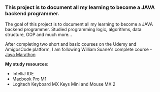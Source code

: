 ### This project is to document all my learning to become a JAVA backend programmer.

The goal of this project is to document all my learning to become a JAVA backend programmer.
Studied programming logic, algorithms, data structure, OOP and much more...

After completing two short and basic courses on the Udemy and AmigosCode platform, I am following William Suane's complete course - [Java Marathon](http://https://www.youtube.com/playlist?list=PL62G310vn6nFIsOCC0H-C2infYgwm8SWW "Java Marathon") 

**My study resources:**
- IntelliJ IDE
- Macbook Pro M1
- Logitech Keyboard MX Keys Mini and Mouse MX 2

